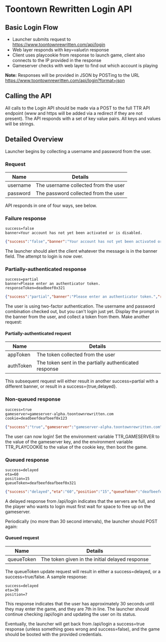 # Toontown Rewritten Login API


## Basic Login Flow
* Launcher submits request to https://www.toontownrewritten.com/api/login
* Web layer responds with key=value\n response
* Client uses playcookie from response to launch game, client also connects to the IP provided in the response
* Gameserver checks with web layer to find out which account is playing

**Note:** Responses will be provided in JSON by POSTing to the URL https://www.toontownrewritten.com/api/login?format=json

## Calling the API
All calls to the Login API should be made via a POST to the full TTR API endpoint (www and https will be added via a redirect if they are not present). The API responds with a set of key value pairs. All keys and values will be strings.

## Detailed Overview
Launcher begins by collecting a username and password from the user.

### Request
| Name     | Details                              |
|----------|--------------------------------------|
| username | The username collected from the user |
| password | The password collected from the user |

API responds in one of four ways, see below.
### Failure response
```
success=false
banner=Your account has not yet been activated or is disabled.
```
```json
{"success":"false","banner":"Your account has not yet been activated or is disabled."}
```
The launcher should alert the client whatever the message is in the banner field. The attempt to login is now over.
### Partially-authenticated response
```
success=partial
banner=Please enter an authenticator token.
responseToken=deadbeef0x321
```
```json
{"success":"partial","banner":"Please enter an authenticator token.","responseToken":"deadbeef0x321"}
```
The user is using two-factor authentication. The username and password combination checked out, but you can't login just yet. Display the prompt in the banner from the user, and collect a token from them. Make another request:
#### Partially-authenticated request
| Name      | Details                                                |
|-----------|--------------------------------------------------------|
| appToken  | The token collected from the user                      |
| authToken | The token sent in the partially authenticated response |

This subsequent request will either result in another success=partial with a different banner, or result in a success={true,delayed}.

### Non-queued response
```
success=true
gameserver=gameserver-alpha.toontownrewritten.com
cookie=deadbeefdeafbeef0x123
```
```json
{"success":"true","gameserver":"gameserver-alpha.toontownrewritten.com","cookie":"deadbeefdeafbeef0x123"}
```
The user can now login! Set the environment variable TTR_GAMESERVER to the value of the gameserver key, and the environment variable TTR_PLAYCOOKIE to the value of the cookie key, then boot the game.

### Queued response
```
success=delayed
eta=60
position=15
queueToken=deafbeefdeafbeef0x321
```
```json
{"success":"delayed","eta":"60","position":"15","queueToken":"deafbeefdeafbeef0x321"}
```
A delayed response from /api/login indicates that the servers are full, and the player who wants to login must first wait for space to free up on the gameserver.

Periodically (no more than 30 second intervals), the launcher should POST again:
#### Queued request
| Name       | Details                                         |
|------------|-------------------------------------------------|
| queueToken | The token given in the initial delayed response |

The queueToken update request will result in either a success=delayed, or a success=true/false.
A sample response:
```
success=delayed
eta=30
position=7
```
This response indicates that the user has approximately 30 seconds until they may enter the game, and they are 7th in line. The launcher should continue checking /api/login and updating the user on its status.

Eventually, the launcher will get back from /api/login a success=true response (unless something goes wrong and success=false), and the game should be booted with the provided credentials.
